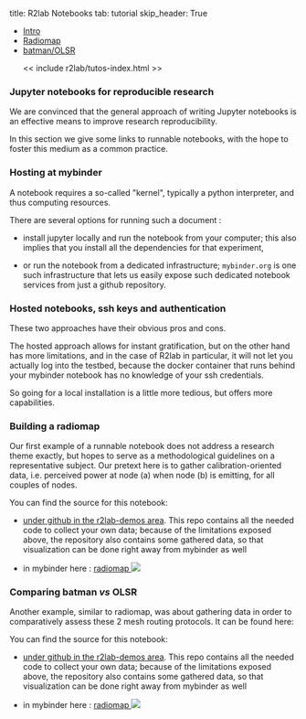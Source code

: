 title: R2lab Notebooks
tab: tutorial
skip_header: True

<script src="https://cdnjs.cloudflare.com/ajax/libs/jsdiff/3.2.0/diff.min.js"></script>
<script src="/assets/r2lab/open-tab.js"></script>
<script src="/assets/r2lab/r2lab-diff.js"></script>
<style>@import url("/assets/r2lab/r2lab-diff.css")</style>

<ul class="nav nav-tabs nav-fill" role="tablist">
  <li class="nav-item">
   <a class="nav-link active" href="#JUPYTER">Intro</a> </li>
   <li class="nav-item">
    <a class="nav-link" href="#RADIOMAP">Radiomap</a> </li>
   <li class="nav-item">
    <a class="nav-link" href="#BATMAN-VS-OLSR">batman/OLSR</a> </li>

  << include r2lab/tutos-index.html >>
</ul>


<div id="contents" class="tab-content" markdown="1">

<!------------ JUPYTER ------------>
<div id="JUPYTER" class="tab-pane fade show active" markdown="1">

### Jupyter notebooks for reproducible research

We are convinced that the general approach of writing Jupyter
notebooks is an effective means to improve research
reproducibility.

In this section we give some links to runnable notebooks, with the
hope to foster this medium as a common practice.

### Hosting at mybinder

A notebook requires a so-called "kernel", typically a python interpreter, and thus computing resources.

There are several options for running such a document :

* install jupyter locally and run the notebook from your computer;
  this also implies that you install all the dependencies for that
  experiment,

* or run the notebook from a dedicated infrastructure; `mybinder.org`
  is one such infrastructure that lets us easily expose such dedicated
  notebook services from just a github repository.

### Hosted notebooks, ssh keys and authentication

These two approaches have their obvious pros and cons.

The hosted approach allows for instant gratification, but on the other
hand has more limitations, and in the case of R2lab in particular, it
will not let you actually log into the testbed, because the docker
container that runs behind your mybinder notebook has no knowledge of
your ssh credentials.

So going for a local installation is a little more tedious, but offers
more capabilities.


</div>

<!------------ RADIOMAP ------------>
<div id="RADIOMAP" class="tab-pane fade" markdown="1">

### Building a radiomap

Our first example of a runnable notebook does not address a research
theme exactly, but hopes to serve as a methodological guidelines on a
representative subject. Our pretext here is to gather
calibration-oriented data, i.e. perceived power at node (a) when node
(b) is emitting, for all couples of nodes.

You can find the source for this notebook:

* [under github in the r2lab-demos area](https://github.com/fit-r2lab/r2lab-demos/tree/master/radiomap).  This repo
  contains all the needed code to collect your own data; because of the
  limitations exposed above, the repository also contains some
  gathered data, so that visualization can be done right away from mybinder as well


* in mybinder here :
  <a href="https://mybinder.org/v2/gh/fit-r2lab/r2lab-demos/master?filepath=radiomap%2Fradiomap.ipynb" target='_'>
  radiomap <img src="https://mybinder.org/badge.svg">
  </a>

</div>


<!------------ BATMAN-VS-OLSR ------------>
<div id="BATMAN-VS-OLSR" class="tab-pane fade" markdown="1">

### Comparing batman *vs* OLSR

Another example, similar to radiomap, was about gathering data in order to
comparatively assess these 2 mesh routing protocols. It can be found here:

You can find the source for this notebook:

* [under github in the r2lab-demos area](https://github.com/fit-r2lab/r2lab-demos/tree/master/batman-vs-olsr).  This repo
  contains all the needed code to collect your own data; because of the
  limitations exposed above, the repository also contains some
  gathered data, so that visualization can be done right away from mybinder as well


* in mybinder here :
  <a href="https://mybinder.org/v2/gh/fit-r2lab/r2lab-demos/master?filepath=batman-vs-olsr%2Fbatman-vs-olsr.ipynb" target='_'>
  radiomap <img src="https://mybinder.org/badge.svg">
  </a>

</div>


</div> <!-- end div contents -->
